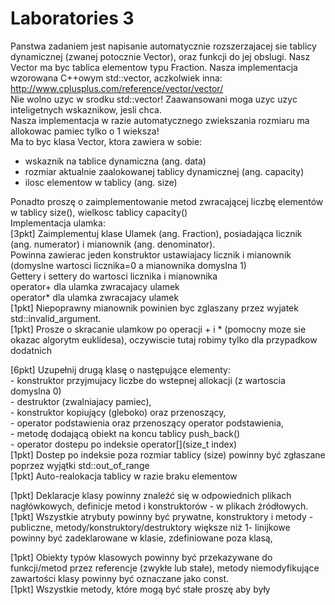 # Laboratories 3
Panstwa zadaniem jest napisanie automatycznie rozszerzajacej sie tablicy dynamicznej (zwanej potocznie Vector), oraz funkcji do jej   obslugi. Nasz Vector ma byc tablica elementow typu Fraction. Nasza implementacja wzorowana C++owym std::vector, aczkolwiek inna:   http://www.cplusplus.com/reference/vector/vector/  
Nie wolno uzyc w srodku std::vector! Zaawansowani moga uzyc uzyc inteligetnych wskaznikow, jesli chca.  
Nasza implementacja w razie automatycznego zwiekszania rozmiaru ma allokowac pamiec tylko o 1 wieksza!  
Ma to byc klasa Vector, ktora zawiera w sobie:  
- wskaznik na tablice dynamiczna (ang. data)  
- rozmiar aktualnie zaalokowanej tablicy dynamicznej (ang. capacity)  
- ilosc elementow w tablicy (ang. size)

Ponadto proszę o zaimplementowanie metod zwracającej liczbę elementów w tablicy size(), wielkosc tablicy capacity()  
Implementacja ulamka:  
[3pkt] Zaimplementuj klase Ulamek (ang. Fraction), posiadająca licznik (ang. numerator) i mianownik (ang. denominator).  
       Powinna zawierac jeden konstruktor ustawiajacy licznik i mianownik (domyslne wartosci licznika=0 a mianownika domyslna 1)  
       Gettery i settery do wartosci licznika i mianownika  
       operator+ dla ulamka zwracajacy ulamek  
       operator* dla ulamka zwracajacy ulamek  
[1pkt] Niepoprawny mianownik powinien byc zglaszany przez wyjatek std::invalid_argument.  
[1pkt] Prosze o skracanie ulamkow po operacji + i * (pomocny moze sie okazac algorytm euklidesa), oczywiscie tutaj robimy tylko dla   przypadkow dodatnich  
  
[6pkt] Uzupełnij drugą klasę o następujące elementy:  
    - konstruktor przyjmujacy liczbe do wstepnej allokacji (z wartoscia domyslna 0)  
    - destruktor (zwalniajacy pamiec),  
    - konstruktor kopiujący (gleboko) oraz przenoszący,  
    - operator podstawienia oraz przenoszący operator podstawienia,  
    - metodę dodającą obiekt na koncu tablicy push_back()  
    - operator dostepu po indeksie operator[](size_t index)  
[1pkt] Dostep po indeksie poza rozmiar tablicy (size) powinny być zgłaszane poprzez wyjątki std::out_of_range  
[1pkt] Auto-realokacja tablicy w razie braku elementow  
  
[1pkt] Deklaracje klasy powinny znaleźć się w odpowiednich plikach nagłówkowych, definicje metod i konstruktorów - w plikach źródłowych.  
[1pkt] Wszystkie atrybuty powinny być prywatne, konstruktory i metody - publiczne, metody/konstruktory/destruktory większe niż 1-  linijkowe powinny być zadeklarowane w klasie, zdefiniowane poza klasą,  
  
[1pkt] Obiekty typów klasowych powinny być przekazywane do funkcji/metod przez referencje (zwykłe lub stałe), metody niemodyfikujące   zawartości klasy powinny być oznaczane jako const.  
[1pkt] Wszystkie metody, które mogą być stałe proszę aby były  
